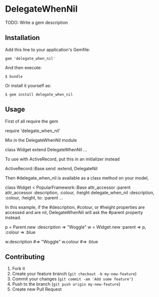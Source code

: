 # DelegateWhenNil

TODO: Write a gem description

## Installation

Add this line to your application's Gemfile:

    gem 'delegate_when_nil'

And then execute:

    $ bundle

Or install it yourself as:

    $ gem install delegate_when_nil

## Usage

First of all require the gem

   require 'delegate_when_nil'

Mix in the DelegateWhenNil module

   class Widget
     extend DelegateWhenNil
     ...

To use with ActiveRecord, put this in an initializer instead

   ActiveRecord::Base.send :extend, DelegateNil

Then #delegate_when_nil is available as a class method on your model,

   class Widget < PopularFramework::Base
     attr_accessor :parent
     attr_accessor :description, :colour, :height
     delegate_when_nil :description, :colour, :height, to: :parent
     ...

In this example, if the #description, #colour, or #height properties are accessed and are nil, DelegateWhenNil will ask the #parent property instead.

   p = Parent.new :description => "Woggle"
   w = Widget.new :parent => p, :colour => :blue

   w.description #=> "Woggle"
   w.colour      #=> :blue

## Contributing

1. Fork it
2. Create your feature branch (`git checkout -b my-new-feature`)
3. Commit your changes (`git commit -am 'Add some feature'`)
4. Push to the branch (`git push origin my-new-feature`)
5. Create new Pull Request
